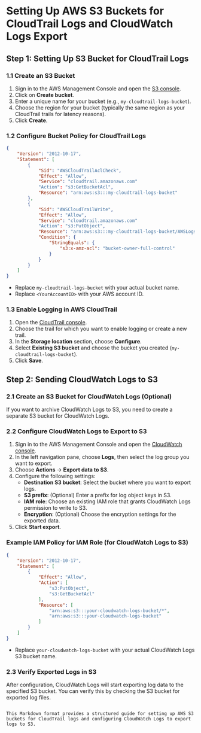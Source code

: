 # Setting Up AWS S3 Buckets for CloudTrail Logs and CloudWatch Logs Export

## Step 1: Setting Up S3 Bucket for CloudTrail Logs

### 1.1 Create an S3 Bucket
1. Sign in to the AWS Management Console and open the [S3 console](https://console.aws.amazon.com/s3/).
2. Click on **Create bucket**.
3. Enter a unique name for your bucket (e.g., `my-cloudtrail-logs-bucket`).
4. Choose the region for your bucket (typically the same region as your CloudTrail trails for latency reasons).
5. Click **Create**.

### 1.2 Configure Bucket Policy for CloudTrail Logs
```json
{
    "Version": "2012-10-17",
    "Statement": [
        {
            "Sid": "AWSCloudTrailAclCheck",
            "Effect": "Allow",
            "Service": "cloudtrail.amazonaws.com"
            "Action": "s3:GetBucketAcl",
            "Resource": "arn:aws:s3:::my-cloudtrail-logs-bucket"
        },
        {
            "Sid": "AWSCloudTrailWrite",
            "Effect": "Allow",
            "Service": "cloudtrail.amazonaws.com"
            "Action": "s3:PutObject",
            "Resource": "arn:aws:s3:::my-cloudtrail-logs-bucket/AWSLogs/<YourAccountID>/*",
            "Condition": {
                "StringEquals": {
                    "s3:x-amz-acl": "bucket-owner-full-control"
                }
            }
        }
    ]
}
```
- Replace `my-cloudtrail-logs-bucket` with your actual bucket name.
- Replace `<YourAccountID>` with your AWS account ID.

### 1.3 Enable Logging in AWS CloudTrail
1. Open the [CloudTrail console](https://console.aws.amazon.com/cloudtrail).
2. Choose the trail for which you want to enable logging or create a new trail.
3. In the **Storage location** section, choose **Configure**.
4. Select **Existing S3 bucket** and choose the bucket you created (`my-cloudtrail-logs-bucket`).
5. Click **Save**.

## Step 2: Sending CloudWatch Logs to S3

### 2.1 Create an S3 Bucket for CloudWatch Logs (Optional)
If you want to archive CloudWatch Logs to S3, you need to create a separate S3 bucket for CloudWatch Logs.

### 2.2 Configure CloudWatch Logs to Export to S3
1. Sign in to the AWS Management Console and open the [CloudWatch console](https://console.aws.amazon.com/cloudwatch).
2. In the left navigation pane, choose **Logs**, then select the log group you want to export.
3. Choose **Actions** -> **Export data to S3**.
4. Configure the following settings:
   - **Destination S3 bucket**: Select the bucket where you want to export logs.
   - **S3 prefix**: (Optional) Enter a prefix for log object keys in S3.
   - **IAM role**: Choose an existing IAM role that grants CloudWatch Logs permission to write to S3.
   - **Encryption**: (Optional) Choose the encryption settings for the exported data.
5. Click **Start export**.

### Example IAM Policy for IAM Role (for CloudWatch Logs to S3)
```json
{
    "Version": "2012-10-17",
    "Statement": [
        {
            "Effect": "Allow",
            "Action": [
                "s3:PutObject",
                "s3:GetBucketAcl"
            ],
            "Resource": [
                "arn:aws:s3:::your-cloudwatch-logs-bucket/*",
                "arn:aws:s3:::your-cloudwatch-logs-bucket"
            ]
        }
    ]
}
```
- Replace `your-cloudwatch-logs-bucket` with your actual CloudWatch Logs S3 bucket name.

### 2.3 Verify Exported Logs in S3
After configuration, CloudWatch Logs will start exporting log data to the specified S3 bucket. You can verify this by checking the S3 bucket for exported log files.
```

This Markdown format provides a structured guide for setting up AWS S3 buckets for CloudTrail logs and configuring CloudWatch Logs to export logs to S3.
